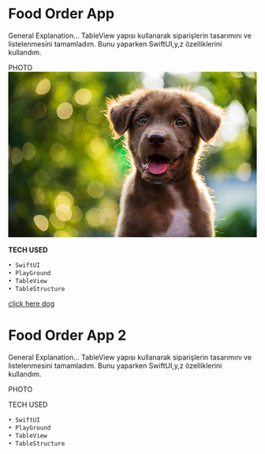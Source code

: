 # Food Order App

General Explanation... TableView yapısı kullanarak siparişlerin tasarımını ve listelenmesini tamamladım. Bunu yaparken SwiftUI,y,z özelliklerini kullandım. 


PHOTO
![alt text](https://github.com/Eren3567/Swift_Task/blob/main/imagess/dog.jpg)


__TECH USED__ 

    • SwiftUI
    • PlayGround
    • TableView
    • TableStructure 

[click here dog](https://github.com/Eren3567)

# Food Order App 2 

General Explanation... TableView yapısı kullanarak siparişlerin tasarımını ve listelenmesini tamamladım. Bunu yaparken SwiftUI,y,z özelliklerini kullandım. 


PHOTO

TECH USED  

    • SwiftUI
    • PlayGround
    • TableView
    • TableStructure 
